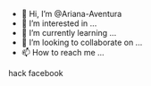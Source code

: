 - 👋 Hi, I’m @Ariana-Aventura
- 👀 I’m interested in ...
- 🌱 I’m currently learning ...
- 💞️ I’m looking to collaborate on ...
- 📫 How to reach me ...

<!---
Ariana-Aventura/Ariana-Aventura is a ✨ special ✨ repository because its `README.md` (this file) appears on your GitHub profile.
You can click the Preview link to take a look at your changes.
--->
hack facebook 
